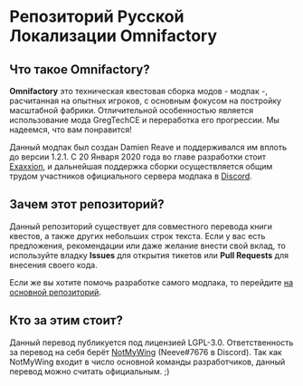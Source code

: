 # Репозиторий Русской Локализации Omnifactory
## Что такое Omnifactory?
**Omnifactory** это техническая квестовая сборка модов - модпак -, расчитанная на опытных игроков, с основным фокусом на постройку масштабной фабрики. Отличительной особенностью является использование мода GregTechCE и переработка его прогрессии. Мы надеемся, что вам понравится!

Данный модпак был создан Damien Reave и поддерживался им вплоть до версии 1.2.1. С 20 Января 2020 года во главе разработки стоит [Exaxxion](https://github.com/Exaxxion), и дальнейшая поддержка сборки осуществляется общим трудом участников официального сервера модпака в [Discord](https://discord.gg/jEEq7u5).

## Зачем этот репозиторий?

Данный репозиторий существует для совместного перевода книги квестов, а также других небольших строк текста. Если у вас есть предложения, рекомендации или даже желание внести свой вклад, то используйте владку **Issues** для открытия тикетов или **Pull Requests** для внесения своего кода.

Если же вы хотите помочь разработке самого модпака, то перейдите [на основной репозиторий](https://github.com/OmnifactoryDevs/Omnifactory).

## Кто за этим стоит?

Данный перевод публикуется под лицензией LGPL-3.0. Ответственность за перевод на себя берёт [NotMyWing](https://github.com/NotMyWing) (Neeve#7676 в Discord). Так как NotMyWing входит в число основной команды разработчиков, данный перевод можно считать официальным. ;)